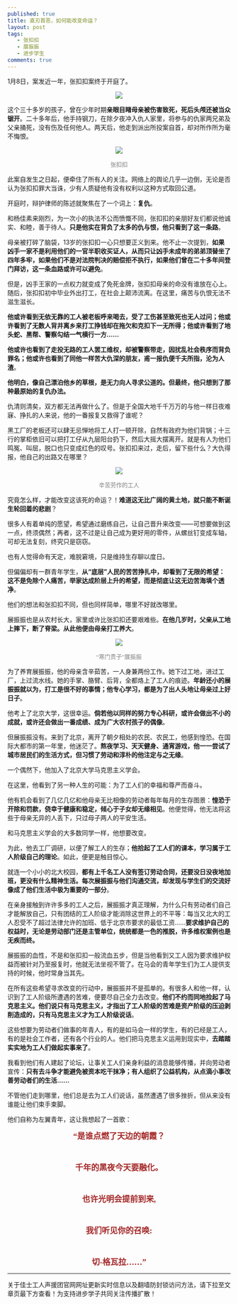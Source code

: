 ```yaml
---
published: true
title: 直刃首恶，如何能改变命运？
layout: post
tags:
   - 张扣扣
   - 展振振
   - 进步学生
comments: true
---
```


1月8日，案发近一年，张扣扣案终于开庭了。
<p align="center"><img src="https://i.loli.net/2019/01/12/5c39756e6ee0c.png"></p>

这个三十多岁的孩子，曾在少年时期**亲眼目睹母亲被伤害致死，死后头颅还被当众锯开**。二十多年后，他手持钢刀，在除夕夜冲入仇人家里，将参与的仇家两兄弟及父亲捅死，没有伤及任何他人。两天后，他走到派出所投案自首，却对所作所为毫不悔恨。
<p align="center"><img src="https://i.loli.net/2019/01/12/5c397536dc601.png"></p>
<p align="center"><font size=2 color="gray" face="楷体">张扣扣</font></p>

此案自发生之日起，便牵住了所有人的关注。网络上的舆论几乎一边倒，无论是否认为张扣扣罪大当诛，少有人质疑他有没有权利以这种方式取回公道。

开庭时，辩护律师的陈述就聚焦在了一个词上：**复仇**。

和杨佳素来刚烈，为一次小的执法不公而愤慨不同，张扣扣的亲朋好友们都说他诚实、和睦，善于待人。**只是他实在背负了太多的仇与恨，他只看到了这一条路**。

母亲被打碎了脑袋，13岁的张扣扣一心只想要正义到来。他不止一次提到，**如果凶手一家不是利用他们的一官半职收买证人，从而只让凶手未成年的弟弟顶替坐了四年多牢，如果他们不是对法院判决的赔偿拒不执行，如果他们曾在二十多年间登门拜访，这一条血路或许可以避免**。

但是，凶手王家的一点权力就变成了免死金牌，张扣扣母亲的命没有谁放在心上。随后，张扣扣初中毕业外出打工，在社会上颠沛流离。在这里，痛苦与仇恨无法不滋生滋长。

**他或许看到无依无靠的工人被老板呼来喝去，受了工伤甚至致死也无人过问；他或许看到了无数人背井离乡来打工挣钱却在拖欠和克扣下一无所得；他或许看到了地头蛇、黑帮、警察勾结一气横行一方……**

**他或许也看到了走投无路的工人罢工维权，却被警察带走，因扰乱社会秩序而背负罪名；他或许也看到了同他一样苦大仇深的朋友，甫一报仇便千夫所指，沦为人渣**。

**他明白，像自己漂泊他乡的草根，是无力向人寻求公道的。但最终，他只想到了那种最原始的复仇办法。**

仇清则清矣，双方都无法再做什么了。但是于全国大地千千万万的与他一样日夜难寐、挣扎的人来说，他的一番报复又救得了谁呢？

黑工厂的老板还可以肆无忌惮地将工人打一顿开除，自然有政府为他们背锅；十三行的掌柜依旧可以把打工仔从九层阳台扔下，然后大摇大摆离开。就是有人为他们鸣冤、叫屈，脱口也只变成红色的叹号。张扣扣来过，走后，留下些什么？大仇得报，他自己的出路又在哪里？
<p align="center"><img src="https://i.loli.net/2019/01/12/5c397734c30b0.png"></p>
<p align="center"><font size=2 color="gray" face="楷体">辛苦劳作的工人</font></p>

究竟怎么样，才能改变这该死的命运？！**难道这无比广阔的黄土地，就只能不断诞生轮回着的悲剧**？

很多人有着单纯的愿望，希望通过磨练自己，让自己晋升来改变——可想要做到这一点，终须偶然；再者，这不过是让自己成为更好用的零件，从螺丝钉变成车轴，可却无法复刻，终究只是窃窃。

也有人觉得命有天定，难脱窘境，只是维持生存聊以度日。

但偏偏却有一群青年学生，**从“底层”人民的苦苦挣扎中，却看到了无限的希望：这不是免除个人痛苦，举家达成阶层上升的希望，而是彻底让这无边苦海填个透净**。

他们的想法和张扣扣不同，但也同样简单，哪里不好就改哪里。

展振振也是从农村长大，家里或许比张扣扣还要艰难些。**在他几岁时，父亲从工地上摔下，断了脊梁。从此他便由母亲打工养大**。
<p align="center"><img src="https://i.loli.net/2019/01/12/5c3978045a55a.jpg"></p>
<p align="center"><font size=2 color="gray" face="楷体">“寒门贵子”展振振</font></p>

为了养育展振振，他的母亲含辛茹苦，一人身兼两份工作。她下过工地，进过工厂，上过流水线。她的手掌、胳臂、后背，全都烙上了工人的痕迹。**年龄还小的展振振就以为，打工是很不好的事情；他专心学习，都是为了出人头地让母亲过上好日子**。

他考上了北京大学，这很幸运。**倘若他以同样的努力专心科研，或许会做出不小的成就，或许还会做出一番成绩、成为广大农村孩子的偶像**。

但展振振没有。来到了北京，离开了朝夕相处的农民、农民工，他感到惶恐。在国际大都市的第一年里，他迷茫了。**熬夜学习、天天健身、通宵游戏，他一一尝试了城市居民们的生活方式，但习惯了劳动和淳朴的他注定与之无缘**。

一个偶然下，他加入了北京大学马克思主义学会。

在这里，他看到了另一种人生的可能：为了工人们的幸福和尊严而奋斗。

他有机会看到了几亿几亿和他母亲无比相像的劳动者每年每月的生存图景：**惶恐于开除和罚款，侥幸于健康和稳定，倾心于子女却无缘相见**。他便觉得，他无法将这些于母亲无异的人丢下，只过母子两人的平安生活。

和马克思主义学会的大多数同学一样，他想要改变。

为此，他去工厂调研，以便了解工人的生存；**他拾起了工人们的课本，学习属于工人阶级自己的理论**。如此，便更是触目惊心。

就连一个小小的北大校园，**都有上千名工人没有签订劳动合同，还要没日没夜地加班，更没有什么精神生活。每次展振振与他们沟通交流，却发现与学生们的交流好像成了他们生活中极为重要的一部分**。

在亲身接触到许许多多的工人之后，展振振才真正理解，为什么只有劳动者们自己才能解放自己，只有团结的工人阶级才能消除这世界上的不平等：每当又北大的工人忍受不了超过法律允许的加班、低于北京市要求的最低工资……**要求维护自己的权益时，无论是劳动部门还是主管单位，统统都是一色的推脱，许多维权案例也是无疾而终。**

展振振的血性，不是和张扣扣一般流血五步，但是当他看到又工人因为要求维护权益而被针对乃至报复时，他就无法坐视不管了。在马会的青年学生们为工人提供支持的时候，他时常身当其先。

在所有这些希望寻求改变的行动中，展振振并不是孤单的。有很多人和他一样，认识到了工人阶级所遭遇的苦难，便要尽自己全力去改变。**他们不约而同地捡起了马克思主义。他们说只有马克思主义，才指出了工人阶级的苦难是资产阶级的压迫剥削造成的，只有马克思主义才为工人阶级说话**。

这些想要为劳动者们做事的年青人，有的是如马会一样的学生，有的已经是工人，有的是社会工作者，还有各个行业的人。他们把马克思主义运用到现实中，**去踏踏实实地为工人们做起实事来了**。

我看到他们有人建起了论坛，让事关工人们亲身利益的消息能够传播，并向劳动者宣传：**只有去斗争才能避免被资本吃干抹净；有人组织了公益机构，从点滴小事改善劳动者们的生活……**

不管他们走到哪里，他们总是去为工人们说话，虽然遭遇了很多挫折，但从来没有谁能让他们束手束脚。

他们自称为左翼青年，这让我想起了一首歌：

<p align="center"><font color=#A52A2A size=4 face=楷体><strong>“是谁点燃了天边的朝霞？</strong></font></p></br>
<p align="center"><font color=#A52A2A size=4 face=楷体><strong>千年的黑夜今天要融化。</strong></font></p></br>
<p align="center"><font color=#A52A2A size=4 face=楷体><strong>也许光明会提前到来,</strong></font></p></br>
<p align="center"><font color=#A52A2A size=4 face=楷体><strong>我们听见你的召唤:</strong></font></p></br>
<p align="center"><font color=#A52A2A size=4 face=楷体><strong>切-格瓦拉……”</strong></font></p>

---
关于佳士工人声援团官网网址更新实时信息以及翻墙防封锁访问方法，请下拉至文章页最下方查看！为支持进步学子共同关注传播扩散！
